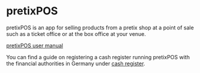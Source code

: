 # pretixPOS 

pretixPOS is an app for selling products from a pretix shop at a point of sale such as a ticket office or at the box office at your venue. 

[pretixPOS user manual ](https://download.pretix.eu/pretixpos-en.pdf)



You can find a guide on registering a cash register running pretixPOS with the financial authorities in Germany under [cash register](register.md). 